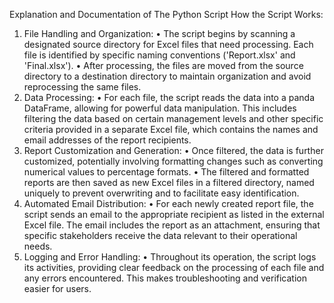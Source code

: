 Explanation and Documentation of The Python Script
How the Script Works:

1.	File Handling and Organization:
•	The script begins by scanning a designated source directory for Excel files that need processing. Each file is identified by specific naming conventions ('Report.xlsx' and 'Final.xlsx').
•	After processing, the files are moved from the source directory to a destination directory to maintain organization and avoid reprocessing the same files.
2.	Data Processing:
•	For each file, the script reads the data into a panda DataFrame, allowing for powerful data manipulation. This includes filtering the data based on certain management levels and other specific criteria provided in a separate Excel file, which contains the names and email addresses of the report recipients.
3.	Report Customization and Generation:
•	Once filtered, the data is further customized, potentially involving formatting changes such as converting numerical values to percentage formats.
•	The filtered and formatted reports are then saved as new Excel files in a filtered directory, named uniquely to prevent overwriting and to facilitate easy identification.
4.	Automated Email Distribution:
•	For each newly created report file, the script sends an email to the appropriate recipient as listed in the external Excel file. The email includes the report as an attachment, ensuring that specific stakeholders receive the data relevant to their operational needs.
5.	Logging and Error Handling:
•	Throughout its operation, the script logs its activities, providing clear feedback on the processing of each file and any errors encountered. This makes troubleshooting and verification easier for users.
